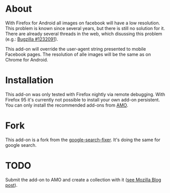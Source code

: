 # About
With Firefox for Android all images on facebook will have a low resolution. 
This problem is known since several years, but there is still no solution for it. 
There are already several threads in the web, 
which disussing this problem (e.g.: [Bugzilla #1232091](https://bugzilla.mozilla.org/show_bug.cgi?id=1232091)). 


This add-on will override the user-agent string presented to mobile Facebook pages. 
The resolution of alle images will be the same as on Chrome for Android. 

# Installation
This add-on was only tested with Firefox nightly via remote debugging. 
With Firefox 95 it's currently not possible to install your own add-on persistent.
You can only install the recommended add-ons from [AMO](https://addons.mozilla.org/).

# Fork
This add-on is a fork from the [google-search-fixer](https://github.com/wisniewskit/google-search-fixer). 
It's doing the same for google search. 

# TODO
Submit the add-on to AMO and create a collection with it ([see Mozilla Blog post](https://blog.mozilla.org/addons/2020/09/29/expanded-extension-support-in-firefox-for-android-nightly/)). 

